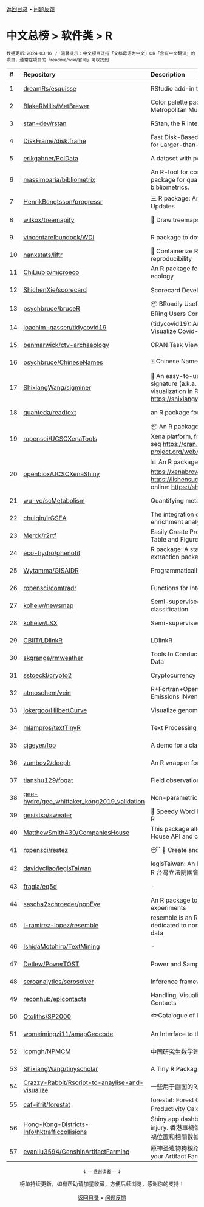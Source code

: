 <a href="https://github.com/GrowingGit/GitHub-Chinese-Top-Charts#github中文排行榜">返回目录</a> • <a href="/content/docs/feedback.md">问题反馈</a>

# 中文总榜 > 软件类 > R
<sub>数据更新: 2024-03-16&nbsp;&nbsp;&nbsp;/&nbsp;&nbsp;&nbsp;温馨提示：中文项目泛指「文档母语为中文」OR「含有中文翻译」的项目，通常在项目的「readme/wiki/官网」可以找到</sub>

|#|Repository|Description|Stars|Updated|
|:-|:-|:-|:-|:-|
|1|[dreamRs/esquisse](https://github.com/dreamRs/esquisse)|RStudio add-in to make plots interactively with ggplot2|1726|2024-03-12|
|2|[BlakeRMills/MetBrewer](https://github.com/BlakeRMills/MetBrewer)|Color palette package in R inspired by works at the Metropolitan Museum of Art in New York|1026|2023-09-30|
|3|[stan-dev/rstan](https://github.com/stan-dev/rstan)|RStan, the R interface to Stan|993|2024-02-19|
|4|[DiskFrame/disk.frame](https://github.com/DiskFrame/disk.frame)|Fast Disk-Based Parallelized Data Manipulation Framework for Larger-than-RAM Data|591|2024-02-05|
|5|[erikgahner/PolData](https://github.com/erikgahner/PolData)|A dataset with political datasets|510|2024-03-13|
|6|[massimoaria/bibliometrix](https://github.com/massimoaria/bibliometrix)|An R-tool for comprehensive science mapping analysis. A package for quantitative research in scientometrics and bibliometrics.|451|2024-03-12|
|7|[HenrikBengtsson/progressr](https://github.com/HenrikBengtsson/progressr)|三 R package: An Inclusive, Unifying API for Progress Updates|274|2023-12-12|
|8|[wilkox/treemapify](https://github.com/wilkox/treemapify)|🌳 Draw treemaps in ggplot2|208|2023-10-17|
|9|[vincentarelbundock/WDI](https://github.com/vincentarelbundock/WDI)|R package to download World Bank data|196|2023-11-23|
|10|[nanxstats/liftr](https://github.com/nanxstats/liftr)|🐳 Containerize R Markdown documents for continuous reproducibility|169|2024-03-11|
|11|[ChiLiubio/microeco](https://github.com/ChiLiubio/microeco)|An R package for data analysis in microbial community ecology|163|2024-03-15|
|12|[ShichenXie/scorecard](https://github.com/ShichenXie/scorecard)|Scorecard Development in R, 评分卡|156|2024-03-05|
|13|[psychbruce/bruceR](https://github.com/psychbruce/bruceR)|📦 BRoadly Useful Convenient and Efficient R functions that BRing Users Concise and Elegant R data analyses.|148|2023-10-01|
|14|[joachim-gassen/tidycovid19](https://github.com/joachim-gassen/tidycovid19)|{tidycovid19}: An R Package to Download, Tidy and Visualize Covid-19 Related Data|146|2024-03-15|
|15|[benmarwick/ctv-archaeology](https://github.com/benmarwick/ctv-archaeology)|CRAN Task View: Archaeological Science|141|2024-03-14|
|16|[psychbruce/ChineseNames](https://github.com/psychbruce/ChineseNames)|🀄 Chinese Name Database (1930-2008).|131|2023-09-27|
|17|[ShixiangWang/sigminer](https://github.com/ShixiangWang/sigminer)|🌲 An easy-to-use and scalable toolkit for genomic alteration signature (a.k.a. mutational signature) analysis and visualization in R https://shixiangwang.github.io/sigminer/reference/index.html|130|2024-03-13|
|18|[quanteda/readtext](https://github.com/quanteda/readtext)|an R package for reading text files|115|2024-02-27|
|19|[ropensci/UCSCXenaTools](https://github.com/ropensci/UCSCXenaTools)|:package: An R package for accessing genomics data from UCSC Xena platform, from cancer multi-omics to single-cell RNA-seq https://cran.r-project.org/web/packages/UCSCXenaTools/|95|2024-01-13|
|20|[openbiox/UCSCXenaShiny](https://github.com/openbiox/UCSCXenaShiny)|📊 An R package for interactively exploring UCSC Xena https://xenabrowser.net/datapages; Book: https://lishensuo.github.io/UCSCXenaShiny_Book; App online: https://shiny.hiplot.cn/ucsc-xena-shiny/, http ...|83|2024-03-14|
|21|[wu-yc/scMetabolism](https://github.com/wu-yc/scMetabolism)|Quantifying metabolism activity at the single-cell resolution|79|2024-02-08|
|22|[chuiqin/irGSEA](https://github.com/chuiqin/irGSEA)|The integration of single cell rank-based gene set enrichment analysis|73|2024-03-10|
|23|[Merck/r2rtf](https://github.com/Merck/r2rtf)|Easily Create Production-Ready Rich Text Format (RTF) Table and Figure|72|2024-02-08|
|24|[eco-hydro/phenofit](https://github.com/eco-hydro/phenofit)|R package: A state-of-the-art Vegetation Phenology extraction package, phenofit|66|2024-01-23|
|25|[Wytamma/GISAIDR](https://github.com/Wytamma/GISAIDR)|Programmatically interact with the GISAID database.|62|2024-02-01|
|26|[ropensci/comtradr](https://github.com/ropensci/comtradr)|Functions for Interacting with the UN Comtrade API|58|2024-02-28|
|27|[koheiw/newsmap](https://github.com/koheiw/newsmap)|Semi-supervised algorithm for geographical document classification|56|2024-03-10|
|28|[koheiw/LSX](https://github.com/koheiw/LSX)|Semi-supervised algorithm for document scaling|53|2024-03-05|
|29|[CBIIT/LDlinkR](https://github.com/CBIIT/LDlinkR)|LDlinkR|45|2024-03-13|
|30|[skgrange/rmweather](https://github.com/skgrange/rmweather)|Tools to Conduct Meteorological Normalisation on Air Quality Data|44|2023-11-21|
|31|[sstoeckl/crypto2](https://github.com/sstoeckl/crypto2)|Cryptocurrency Market Data|43|2024-01-29|
|32|[atmoschem/vein](https://github.com/atmoschem/vein)| R+Fortran+OpenMP package to estimate Vehicular Emissions INventories VEIN. |42|2024-01-21|
|33|[jokergoo/HilbertCurve](https://github.com/jokergoo/HilbertCurve)|Visualize genomic data by Hilbert curve|40|2024-02-27|
|34|[mlampros/textTinyR](https://github.com/mlampros/textTinyR)|Text Processing for Small or Big Data Files in R|38|2023-12-05|
|35|[cjgeyer/foo](https://github.com/cjgeyer/foo)|A demo for a class|35|2024-01-23|
|36|[zumbov2/deeplr](https://github.com/zumbov2/deeplr)|An R wrapper for the DeepL Translator API|34|2023-11-03|
|37|[tianshu129/foqat](https://github.com/tianshu129/foqat)|Field observation quick analysis toolkit|31|2023-10-01|
|38|[gee-hydro/gee_whittaker_kong2019_validation](https://github.com/gee-hydro/gee_whittaker_kong2019_validation)|Non-parametric weighted Whittaker smoothing|31|2023-09-17|
|39|[gesistsa/sweater](https://github.com/gesistsa/sweater)|👚 Speedy Word Embedding Association Test & Extras using R|27|2023-11-10|
|40|[MatthewSmith430/CompaniesHouse](https://github.com/MatthewSmith430/CompaniesHouse)|This package allows to extract data from the Companies House API and create interlocking directorates networks|25|2024-01-19|
|41|[ropensci/restez](https://github.com/ropensci/restez)|:sleeping: :open_file_folder: Create and Query a Local Copy of GenBank in R|24|2023-10-25|
|42|[davidycliao/legisTaiwan](https://github.com/davidycliao/legisTaiwan)|legisTaiwan: An Interface to Access Taiwan Legislative API in R 台灣立法院國會系統 API |22|2024-02-25|
|43|[fragla/eq5d](https://github.com/fragla/eq5d)|-|19|2024-02-16|
|44|[sascha2schroeder/popEye](https://github.com/sascha2schroeder/popEye)|An R package to analyze eye-tracking data from reading experiments|19|2024-01-03|
|45|[l-ramirez-lopez/resemble](https://github.com/l-ramirez-lopez/resemble)|resemble is an R package which implements functions dedicated to non-linear modelling of complex spectroscopy data|19|2024-02-16|
|46|[IshidaMotohiro/TextMining](https://github.com/IshidaMotohiro/TextMining)|-|18|2023-11-02|
|47|[Detlew/PowerTOST](https://github.com/Detlew/PowerTOST)|Power and Sample Size for (Bio)Equivalence Studies|17|2024-03-03|
|48|[seroanalytics/serosolver](https://github.com/seroanalytics/serosolver)|Inference framework for serological data|14|2024-01-29|
|49|[reconhub/epicontacts](https://github.com/reconhub/epicontacts)|Handling, Visualisation and Analysis of Epidemiological Contacts|14|2024-02-26|
|50|[Otoliths/SP2000](https://github.com/Otoliths/SP2000)|🐟Catalogue of Life toolkit for R|12|2023-11-29|
|51|[womeimingzi11/amapGeocode](https://github.com/womeimingzi11/amapGeocode)|An Interface to the AutoNavi Maps API Geocoding Services|11|2023-10-31|
|52|[lcpmgh/NPMCM](https://github.com/lcpmgh/NPMCM)|中国研究生数学建模竞赛获奖数据和可视化分析案例|11|2024-03-07|
|53|[ShixiangWang/tinyscholar](https://github.com/ShixiangWang/tinyscholar)|A Tiny R Package to Get and Show Google Scholar Profile|8|2024-01-05|
|54|[Crazzy-Rabbit/Rscript-to-anaylise-and-visualize](https://github.com/Crazzy-Rabbit/Rscript-to-anaylise-and-visualize)|一些用于画图的R脚本|7|2024-03-15|
|55|[caf-ifrit/forestat](https://github.com/caf-ifrit/forestat)|forestat: Forest Carbon Sequestration and Potential Productivity Calculation 森林碳汇计量和潜力计算|6|2024-02-20|
|56|[Hong-Kong-Districts-Info/hktrafficcollisions](https://github.com/Hong-Kong-Districts-Info/hktrafficcollisions)|Shiny app dashboard of HK traffic collisions that result in injury.   香港車禍傷亡資料庫：利用互動地圖和儀表版，將香港車禍位置和相關數據可視化。|6|2024-01-20|
|57|[evanliu3594/GenshinArtifactFarming](https://github.com/evanliu3594/GenshinArtifactFarming)|原神圣遗物狗粮路线规划装置   Planning tools for customizing your Artifact Farming Route in Genshin Impact|5|2023-12-27|

<div align="center">
    <p><sub>↓ -- 感谢读者 -- ↓</sub></p>
    榜单持续更新，如有帮助请加星收藏，方便后续浏览，感谢你的支持！
</div>

<br/>

<div align="center"><a href="https://github.com/GrowingGit/GitHub-Chinese-Top-Charts#github中文排行榜">返回目录</a> • <a href="/content/docs/feedback.md">问题反馈</a></div>
